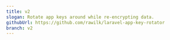 ```yaml
---
title: v2
slogan: Rotate app keys around while re-encrypting data.
githubUrl: https://github.com/rawilk/laravel-app-key-rotator
branch: v2
---
```

